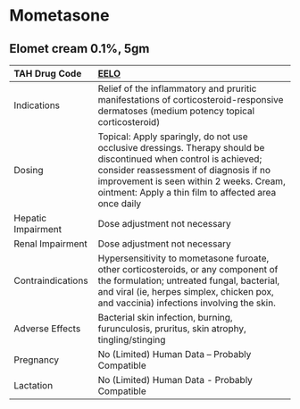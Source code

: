 # Mometasone

## Elomet cream 0.1%, 5gm

| TAH Drug Code      | [**EELO**](https://www.tahsda.org.tw/drugs/hissearch.php?drug_code=EELO)                                                                                                                                                                                       |
|:-------------------|:---------------------------------------------------------------------------------------------------------------------------------------------------------------------------------------------------------------------------------------------------------------|
| Indications        | Relief of the inflammatory and pruritic manifestations of corticosteroid-responsive dermatoses (medium potency topical corticosteroid)                                                                                                                         |
| Dosing             | Topical: Apply sparingly, do not use occlusive dressings. Therapy should be discontinued when control is achieved; consider reassessment of diagnosis if no improvement is seen within 2 weeks. Cream, ointment: Apply a thin film to affected area once daily |
| Hepatic Impairment | Dose adjustment not necessary                                                                                                                                                                                                                                  |
| Renal Impairment   | Dose adjustment not necessary                                                                                                                                                                                                                                  |
| Contraindications  | Hypersensitivity to mometasone furoate, other corticosteroids, or any component of the formulation; untreated fungal, bacterial, and viral (ie, herpes simplex, chicken pox, and vaccinia) infections involving the skin.                                      |
| Adverse Effects    | Bacterial skin infection, burning, furunculosis, pruritus, skin atrophy, tingling/stinging                                                                                                                                                                     |
| Pregnancy          | No (Limited) Human Data – Probably Compatible                                                                                                                                                                                                                  |
| Lactation          | No (Limited) Human Data - Probably Compatible                                                                                                                                                                                                                  |

